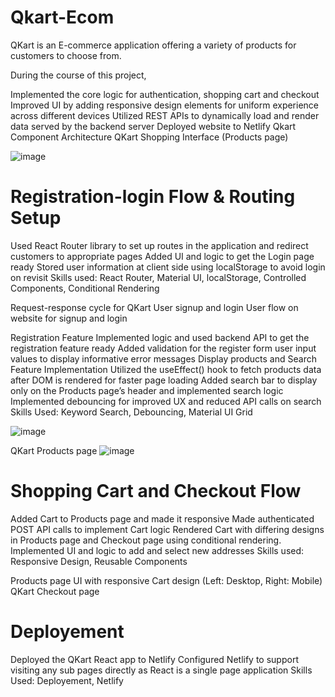 # Qkart-Ecom
QKart is an E-commerce application offering a variety of products for customers to choose from.

During the course of this project,

Implemented the core logic for authentication, shopping cart and checkout
Improved UI by adding responsive design elements for uniform experience across different devices
Utilized REST APIs to dynamically load and render data served by the backend server
Deployed website to Netlify
Qkart Component Architecture QKart Shopping Interface (Products page)

![image](https://github.com/roopk2000/Qkart/assets/108384154/c82a1a2c-9b5d-4de4-aedc-03ff5bb2120d)


# Registration-login Flow & Routing Setup
Used React Router library to set up routes in the application and redirect customers to appropriate pages
Added UI and logic to get the Login page ready
Stored user information at client side using localStorage to avoid login on revisit
Skills used: React Router, Material UI, localStorage, Controlled Components, Conditional Rendering

Request-response cycle for QKart User signup and login User flow on website for signup and login

Registration Feature
Implemented logic and used backend API to get the registration feature ready
Added validation for the register form user input values to display informative error messages
Display products and Search Feature Implementation
Utilized the useEffect() hook to fetch products data after DOM is rendered for faster page loading
Added search bar to display only on the Products page’s header and implemented search logic
Implemented debouncing for improved UX and reduced API calls on search
Skills Used: Keyword Search, Debouncing, Material UI Grid

![image](https://github.com/roopk2000/Qkart/assets/108384154/5647df86-da77-4fbb-b329-793edfa51459)


QKart Products page
![image](https://github.com/roopk2000/Qkart/assets/108384154/8bdffbd6-4ce3-4bd8-97ff-a1eba54fe0f3)

# Shopping Cart and Checkout Flow
Added Cart to Products page and made it responsive
Made authenticated POST API calls to implement Cart logic
Rendered Cart with differing designs in Products page and Checkout page using conditional rendering.
Implemented UI and logic to add and select new addresses
Skills used: Responsive Design, Reusable Components

Products page UI with responsive Cart design (Left: Desktop, Right: Mobile) QKart Checkout page

# Deployement
Deployed the QKart React app to Netlify
Configured Netlify to support visiting any sub pages directly as React is a single page application
Skills Used: Deployement, Netlify
